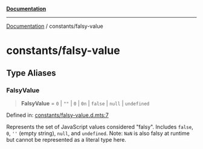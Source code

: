 [**Documentation**](../README.md)

---

[Documentation](../README.md) / constants/falsy-value

# constants/falsy-value

## Type Aliases

### FalsyValue

> **FalsyValue** = `0` \| `""` \| `0` \| `0n` \| `false` \| `null` \| `undefined`

Defined in: [constants/falsy-value.d.mts:7](https://github.com/noshiro-pf/ts-type-forge/blob/main/src/constants/falsy-value.d.mts#L7)

Represents the set of JavaScript values considered "falsy".
Includes `false`, `0`, `''` (empty string), `null`, and `undefined`.
Note: `NaN` is also falsy at runtime but cannot be represented as a literal type here.
